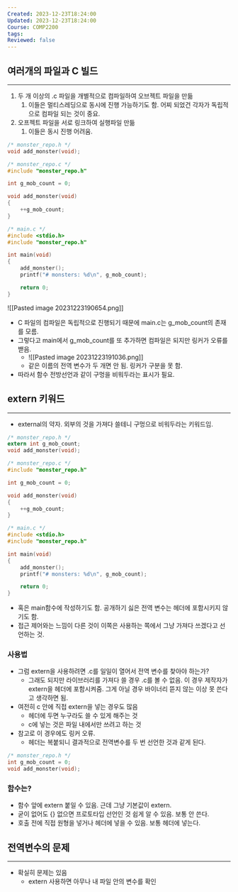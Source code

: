 ```yaml
---
Created: 2023-12-23T18:24:00
Updated: 2023-12-23T18:24:00
Course: COMP2200
tags: 
Reviewed: false
---
```


## 여러개의 파일과 C 빌드
---
1. 두 개 이상의 .c 파일을 개별적으로 컴파일하여 오브젝트 파일을 만듦
	1. 이들은 멀티스레딩으로 동시에 진행 가능하기도 함. 어찌 되었건 각자가 독립적으로 컴파일 되는 것이 중요.
2. 오프젝트 파일을 서로 링크하여 실행파일 만듦
	1. 이들은 동시 진행 어려움.

```C
/* monster_repo.h */ 
void add_monster(void);

/* monster_repo.c */
#include "monster_repo.h"

int g_mob_count = 0;

void add_monster(void)
{
	++g_mob_count;
}

/* main.c */
#include <stdio.h>
#include "monster_repo.h"

int main(void)
{
	add_monster();
	printf("# monsters: %d\n", g_mob_count);

	return 0;
}
```
![[Pasted image 20231223190654.png]]
- C 파일의 컴파일은 독립적으로 진행되기 때문에 main.c는 g_mob_count의 존재를 모름.
- 그렇다고 main에서 g_mob_count를 또 추가하면 컴파일은 되지만 링커가 오류를 밷음.
	- ![[Pasted image 20231223191036.png]]
	- 같은 이름의 전역 변수가 두 개면 안 됨. 링커가 구분을 못 함.
- 따라서 함수 전방선언과 같이 구멍을 비워두라는 표시가 필요.

## extern 키워드
---
- external의 약자. 외부의 것을 가져다 쓸테니 구멍으로 비워두라는 키워드임.
```C
/* monster_repo.h */ 
extern int g_mob_count;
void add_monster(void);

/* monster_repo.c */
#include "monster_repo.h"

int g_mob_count = 0;

void add_monster(void)
{
	++g_mob_count;
}

/* main.c */
#include <stdio.h>
#include "monster_repo.h"

int main(void)
{
	add_monster();
	printf("# monsters: %d\n", g_mob_count);

	return 0;
}

```
- 혹은 main함수에 작성하기도 함. 공개하기 싫은 전역 변수는 헤더에 포함시키지 않기도 함.
- 접근 제어와는 느낌이 다른 것이 이쪽은 사용하는 쪽에서 그냥 가져다 쓰겠다고 선언하는 것.

### 사용법
- 그럼 extern을 사용하려면 .c를 일일이 열어서 전역 변수를 찾아야 하는가?
	- 그래도 되지만 라이브러리를 가져다 쓸 경우 .c를 볼 수 없음. 이 경우 제작자가 extern을 헤더에 포함시켜줌. 그게 아닐 경우 바이너리 뜯지 않는 이상 못 쓴다고 생각하면 됨.
- 여전히 c 안에 직접 extern을 넣는 경우도 많음
	- 헤더에 두면 누구라도 쓸 수 있게 해주는 것
	- c에 넣는 것은 파일 내에서만 쓰려고 하는 것
- 참고로 이 경우에도 링커 오류.
	- 헤더는 복붙되니 결과적으로 전역변수를 두 번 선언한 것과 같게 된다.
```C
/* monster_repo.h */ 
int g_mob_count = 0;
void add_monster(void);

```
### 함수는?
- 함수 앞에 extern 붙일 수 있음. 근데 그냥 기본값이 extern.
- 굳이 없어도 {} 없으면 프로토타입 선언인 것 쉽게 알 수 있음. 보통 안 쓴다.
- 호출 전에 직접 원형을 넣거나 헤더에 넣을 수 있음. 보통 헤더에 넣는다.

## 전역변수의 문제
---
- 확실히 문제는 있음
	- extern 사용하면 아무나 내 파일 안의 변수를 확인